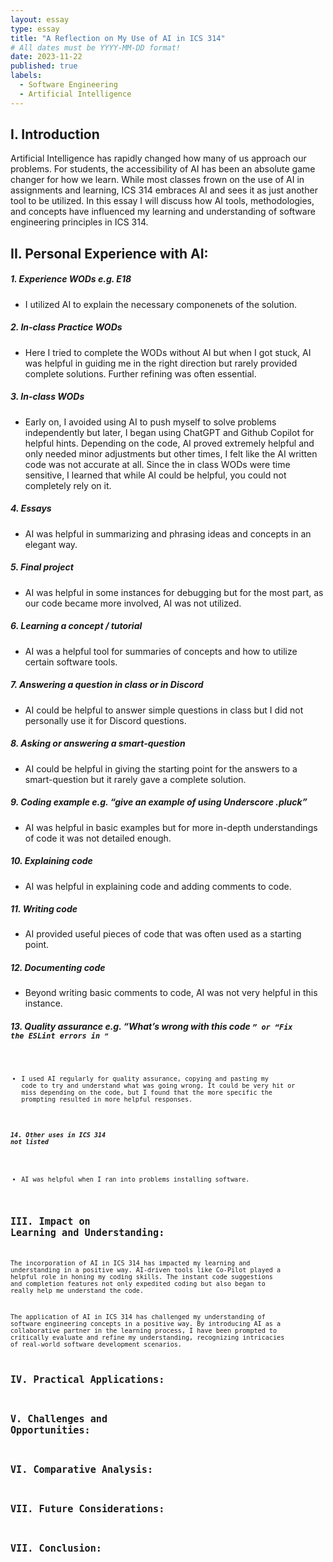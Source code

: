 ```yaml
---
layout: essay
type: essay
title: "A Reflection on My Use of AI in ICS 314"
# All dates must be YYYY-MM-DD format!
date: 2023-11-22
published: true
labels:
  - Software Engineering
  - Artificial Intelligence
---
```


## I. Introduction

Artificial Intelligence has rapidly changed how many of us approach our problems.  For students, the accessibility of AI has been an absolute game changer for how we learn.  While most classes frown on the use of AI in assignments and learning, ICS 314 embraces AI and sees it as just another tool to be utilized. In this essay I will discuss how AI tools, methodologies, and concepts have influenced my learning and understanding of software engineering principles in ICS 314. 

## II. Personal Experience with AI:
##### 1. Experience WODs e.g. E18
- I utilized AI to explain the necessary componenets of the solution. 
  
##### 2. In-class Practice WODs
- Here I tried to complete the WODs without AI but when I got stuck, AI was helpful in guiding me in the right direction but rarely provided complete solutions.  Further refining was often essential.
  
##### 3. In-class WODs
- Early on, I avoided using AI to push myself to solve problems independently but later, I began using ChatGPT and Github Copilot for helpful hints.  Depending on the code, AI proved extremely helpful and only needed minor adjustments but other times, I felt like the AI written code was not accurate at all.  Since the in class WODs were time sensitive, I learned that while AI could be helpful, you could not completely rely on it.
  
##### 4. Essays
- AI was helpful in summarizing and phrasing ideas and concepts in an elegant way.
  
##### 5. Final project
- AI was helpful in some instances for debugging but for the most part, as our code became more involved, AI was not utilized.
  
##### 6. Learning a concept / tutorial
- AI was a helpful tool for summaries of concepts and how to utilize certain software tools.
  
##### 7. Answering a question in class or in Discord
- AI could be helpful to answer simple questions in class but I did not personally use it for Discord questions.
  
##### 8. Asking or answering a smart-question
- AI could be helpful in giving the starting point for the answers to a smart-question but it rarely gave a complete solution.
  
##### 9. Coding example e.g. “give an example of using Underscore .pluck”
- AI was helpful in basic examples but for more in-depth understandings of code it was not detailed enough. 
  
##### 10. Explaining code
- AI was helpful in explaining code and adding comments to code.
  
##### 11. Writing code
- AI provided useful pieces of code that was often used as a starting point.
  
##### 12. Documenting code
- Beyond writing basic comments to code, AI was not very helpful in this instance.
   
##### 13. Quality assurance e.g. “What’s wrong with this code <code here>” or “Fix the ESLint errors in <code here>”
- I used AI regularly for quality assurance, copying and pasting my code to try and understand what was going wrong.  It could be very hit or miss depending on the code, but I found that the more specific the prompting resulted in more helpful responses.
  
##### 14. Other uses in ICS 314 not listed
- AI was helpful when I ran into problems installing software. 

## III. Impact on Learning and Understanding:
The incorporation of AI in ICS 314 has impacted my learning and understanding in a positive way. AI-driven tools like Co-Pilot played a helpful role in honing my coding skills. The instant code suggestions and completion features not only expedited coding but also began to really help me understand the code.

The application of AI in ICS 314 has challenged my understanding of software engineering concepts in a positive way. By introducing AI as a collaborative partner in the learning process, I have been prompted to critically evaluate and refine my understanding, recognizing intricacies of real-world software development scenarios.

## IV. Practical Applications:

## V. Challenges and Opportunities:

## VI. Comparative Analysis:

## VII. Future Considerations:

## VII. Conclusion: 


